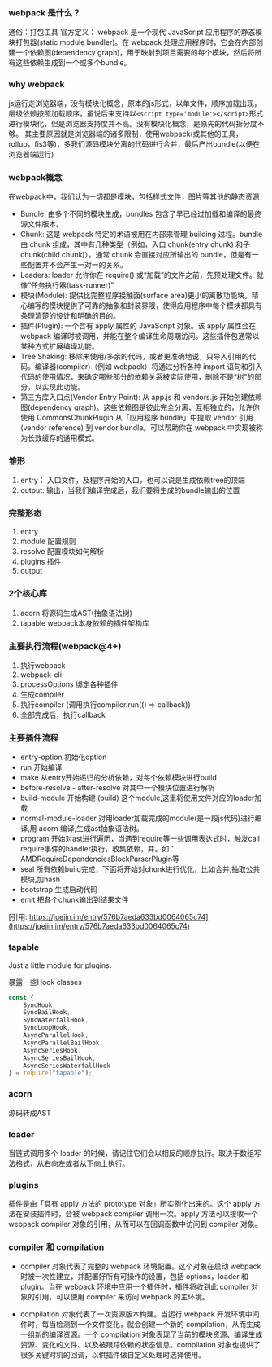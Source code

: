 ### webpack 是什么？

通俗：打包工具
官方定义： webpack 是一个现代 JavaScript 应用程序的静态模块打包器(static module bundler)。在 webpack 处理应用程序时，它会在内部创建一个依赖图(dependency graph)，用于映射到项目需要的每个模块，然后将所有这些依赖生成到一个或多个bundle。

### why webpack

js运行走浏览器端，没有模块化概念，原本的js形式，以单文件，顺序加载出现，层级依赖按照加载顺序，虽说后来支持以```<script type=‘module'></script>```形式进行模块化，但是浏览器支持度并不高。没有模块化概念，是原先的代码拆分度不够。 其主要原因就是浏览器端的诸多限制，使用webpack(或其他的工具，rollup，fis3等)，多我们源码模块分离的代码进行合并，最后产出bundle(以便在浏览器端运行)

### webpack概念

在webpack中，我们认为一切都是模块，包括样式文件，图片等其他的静态资源

* Bundle: 由多个不同的模块生成，bundles 包含了早已经过加载和编译的最终源文件版本。
* Chunk: 这是 webpack 特定的术语被用在内部来管理 building 过程。bundle 由 chunk 组成，其中有几种类型（例如，入口 chunk(entry chunk) 和子 chunk(child chunk)）。通常 chunk 会直接对应所输出的 bundle，但是有一些配置并不会产生一对一的关系。
* Loaders: loader 允许你在 require() 或“加载”的文件之前，先预处理文件。就像“任务执行器(task-runner)”
* 模块(Module): 提供比完整程序接触面(surface area)更小的离散功能块。精心编写的模块提供了可靠的抽象和封装界限，使得应用程序中每个模块都具有条理清楚的设计和明确的目的。
* 插件(Plugin): 一个含有 apply 属性的 JavaScript 对象。该 apply 属性会在 webpack 编译时被调用，并能在整个编译生命周期访问。这些插件包通常以某种方式扩展编译功能。
* Tree Shaking: 移除未使用/多余的代码，或者更准确地说，只导入引用的代码。编译器(compiler)（例如 webpack）将通过分析各种 import 语句和引入代码的使用情况，来确定哪些部分的依赖关系被实际使用，删除不是“树”的部分，以实现此功能。
* 第三方库入口点(Vendor Entry Point): 从 app.js 和 vendors.js 开始创建依赖图(dependency graph)。这些依赖图是彼此完全分离、互相独立的，允许你使用 CommonsChunkPlugin 从「应用程序 bundle」中提取 vendor 引用(vendor reference) 到 vendor bundle。可以帮助你在 webpack 中实现被称为长效缓存的通用模式。

### 雏形
1. entry： 入口文件，及程序开始的入口，也可以说是生成依赖tree的顶端
2. output: 输出，当我们编译完成后，我们要将生成的bundle输出的位置

### 完整形态
1. entry
2. module    配置规则
3. resolve   配置模块如何解析
4. plugins  插件
5. output

### 2个核心库
1. acorn   将源码生成AST(抽象语法树)
2. tapable  webpack本身依赖的插件架构库

### 主要执行流程(webpack@4+)
1. 执行webpack
2. webpack-cli
3. processOptions 绑定各种插件
4. 生成compiler
5. 执行compiler (调用执行compiler.run(() => callback))
6. 全部完成后，执行callback


### 主要插件流程

* entry-option 初始化option
* run 开始编译
* make 从entry开始递归的分析依赖，对每个依赖模块进行build
* before-resolve - after-resolve 对其中一个模块位置进行解析
* build-module 开始构建 (build) 这个module,这里将使用文件对应的loader加载
* normal-module-loader 对用loader加载完成的module(是一段js代码)进行编译,用 acorn 编译,生成ast抽象语法树。
* program 开始对ast进行遍历，当遇到require等一些调用表达式时，触发call require事件的handler执行，收集依赖，并。如：AMDRequireDependenciesBlockParserPlugin等
* seal 所有依赖build完成，下面将开始对chunk进行优化，比如合并,抽取公共模块,加hash
* bootstrap 生成启动代码
* emit 把各个chunk输出到结果文件

[引用: https://juejin.im/entry/576b7aeda633bd0064065c74](https://juejin.im/entry/576b7aeda633bd0064065c74)

### tapable 
Just a little module for plugins.

暴露一些Hook classes

```js
const {
	SyncHook,
	SyncBailHook,
	SyncWaterfallHook,
	SyncLoopHook,
	AsyncParallelHook,
	AsyncParallelBailHook,
	AsyncSeriesHook,
	AsyncSeriesBailHook,
	AsyncSeriesWaterfallHook
} = require("tapable");
```

### acorn

源码转成AST

### loader

当链式调用多个 loader 的时候，请记住它们会以相反的顺序执行。取决于数组写法格式，从右向左或者从下向上执行。

### plugins

插件是由「具有 apply 方法的 prototype 对象」所实例化出来的。这个 apply 方法在安装插件时，会被 webpack compiler 调用一次。apply 方法可以接收一个 webpack compiler 对象的引用，从而可以在回调函数中访问到 compiler 对象。

### compiler 和 compilation

* compiler 对象代表了完整的 webpack 环境配置。这个对象在启动 webpack 时被一次性建立，并配置好所有可操作的设置，包括 options，loader 和 plugin。当在 webpack 环境中应用一个插件时，插件将收到此 compiler 对象的引用。可以使用 compiler 来访问 webpack 的主环境。

* compilation 对象代表了一次资源版本构建。当运行 webpack 开发环境中间件时，每当检测到一个文件变化，就会创建一个新的 compilation，从而生成一组新的编译资源。一个 compilation 对象表现了当前的模块资源、编译生成资源、变化的文件、以及被跟踪依赖的状态信息。compilation 对象也提供了很多关键时机的回调，以供插件做自定义处理时选择使用。